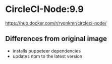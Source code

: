 # CircleCI-Node:9.9

https://hub.docker.com/r/ryonkmr/circleci-node/

## Differences from original image

- installs puppeteer dependencies
- updates npm to the latest version
